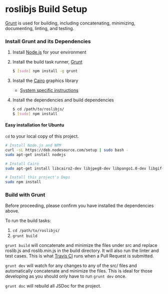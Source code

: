 roslibjs Build Setup
====================

[Grunt](http://gruntjs.com/) is used for building, including concatenating, minimizing, documenting, linting, and testing.

### Install Grunt and its Dependencies

 1. Install [Node.js](http://nodejs.org/) for your environment
 2. Install the build task runner, [Grunt](http://gruntjs.com/)
 	
 	```sh
	$ [sudo] npm install -g grunt
 	```

 3. Install the [Cairo](http://cairographics.org/) graphics library
 	- [System specific instructions](https://github.com/Automattic/node-canvas/wiki/_pages)
 4. Install the dependencies and build dependencies
	
	```sh
	$ cd /path/to/roslibjs/
   	$ [sudo] npm install
	```
	

#### Easy installation for Ubuntu
`cd` to your local copy of this project.

```sh
# Install Node.js and NPM
curl -sL https://deb.nodesource.com/setup | sudo bash -
sudo apt-get install nodejs

# Install Cairo
sudo apt-get install libcairo2-dev libjpeg8-dev libpango1.0-dev libgif-dev build-essential g++

# Install this project's Deps
sudo npm install
```

### Build with Grunt

Before proceeding, please confirm you have installed the dependencies above.

To run the build tasks:

 1. `cd /path/to/roslibjs/`
 2. `grunt build`

`grunt build` will concatenate and minimize the files under src and replace roslib.js and roslib.min.js in the build directory. It will also run the linter and test cases. This is what [Travis CI](https://travis-ci.org/RobotWebTools/roslibjs) runs when a Pull Request is submitted.

`grunt dev` will watch for any changes to any of the src/ files and automatically concatenate and minimize the files. This is ideal for those developing as you should only have to run `grunt dev` once.

`grunt doc` will rebuild all JSDoc for the project.
